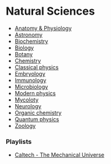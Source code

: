 ﻿# Natural Sciences

- [Anatomy & Physiology](anatomy-and-physiology/index)
- [Astronomy](astronomy/index)
- [Biochemistry](biochemistry/index)
- [Biology](biology/index)
- [Botany](botany/index)
- [Chemistry](chemistry/index)
- [Classical physics](classical-physics/index)
- [Embryology](embryology/index)
- [Immunology](immunology/index)
- [Microbiology](microbiology/index)
- [Modern physics](modern-physics/index)
- [Mycoloty](mycology/index)
- [Neurology](neurology/index)
- [Organic chemistry](organic-chemistry/index)
- [Quantum physics](quantum-physics/index)
- [Zoology](zoology/index)
                
<!-- 
immunology
mycology
botony
history of drugs
pharmacology
microbiology
-->

### Playlists

- [Caltech - The Mechanical Universe](https://www.youtube.com/playlist?list=PL8_xPU5epJddRABXqJ5h5G0dk-XGtA5cZ)